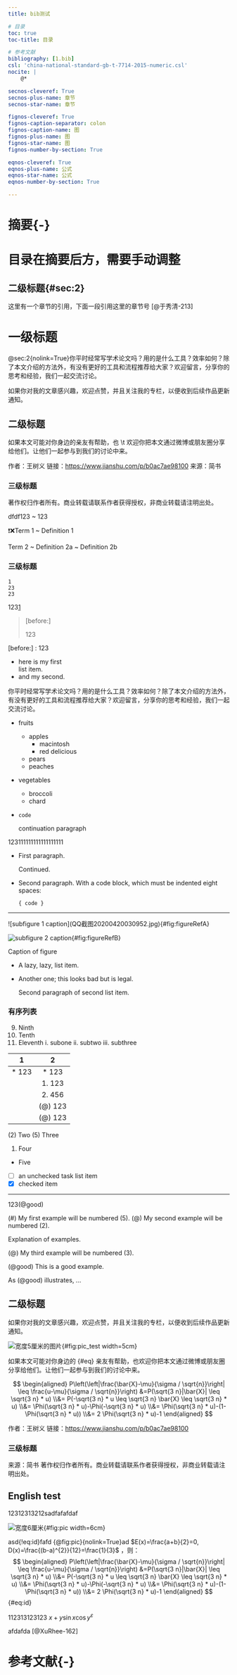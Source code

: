 ```yaml
---
title: bib测试

# 目录
toc: true
toc-title: 目录

# 参考文献
bibliography: [1.bib]
csl: 'china-national-standard-gb-t-7714-2015-numeric.csl'
nocite: |
    @*

secnos-cleveref: True
secnos-plus-name: 章节
secnos-star-name: 章节

fignos-cleveref: True
fignos-caption-separator: colon
fignos-caption-name: 图
fignos-plus-name: 图
fignos-star-name: 图
fignos-number-by-section: True

eqnos-cleveref: True
eqnos-plus-name: 公式
eqnos-star-name: 公式
eqnos-number-by-section: True

---
```

# 摘要{-}

# 目录在摘要后方，需要手动调整

## 二级标题{#sec:2}

这里有一个章节的引用，下面一段引用这里的章节号 [@于秀清-213]

# 一级标题

@sec:2{nolink=True}你平时经常写学术论文吗？用的是什么工具？效率如何？除了本文介绍的方法外，有没有更好的工具和流程推荐给大家？欢迎留言，分享你的思考和经验，我们一起交流讨论。

如果你对我的文章感兴趣，欢迎点赞，并且关注我的专栏，以便收到后续作品更新通知。 

## 二级标题

如果本文可能对你身边的亲友有帮助，也 \t 欢迎你把本文通过微博或朋友圈分享给他们。让他们一起参与到我们的讨论中来。

作者：王树义
链接：https://www.jianshu.com/p/b0ac7ae98100
来源：简书

### 三级标题

著作权归作者所有。商业转载请联系作者获得授权，非商业转载请注明出处。

dfdf123
  ~ 123

❗❌Term 1
  ~ Definition 1

Term 2
  ~ Definition 2a
  ~ Definition 2b

### 三级标题

```
1   
23
23
```

123[1]

[1]: 123

> [before:]
> 
> 123


[before:] : 123

* here is my first   
  list item.
* and my second.

你平时经常写学术论文吗？用的是什么工具？效率如何？除了本文介绍的方法外，有没有更好的工具和流程推荐给大家？欢迎留言，分享你的思考和经验，我们一起交流讨论。

* fruits
  + apples
    - macintosh
    - red delicious
  + pears
  + peaches
* vegetables
  + broccoli
  + chard

*     code

  continuation paragraph

123111111111111111111

  * First paragraph.

    Continued.

  * Second paragraph. With a code block, which must be indented
    eight spaces:

        { code }

---

<div id="fig:figureRef">
![subfigure 1 caption](QQ截图20200420030952.jpg){#fig:figureRefA}

![subfigure 2 caption](QQ截图20200420030952.jpg){#fig:figureRefB}

Caption of figure
</div>

+ A lazy, lazy, list
item.

+ Another one; this looks
bad but is legal.

    Second paragraph of second
list item.

### 有序列表

 9)  Ninth
10)  Tenth
11)  Eleventh
       i. subone
      ii. subtwo
     iii. subthree

|   1   |    2    |
| :---: | :-----: |
| * 123 |  * 123  |
|       | 1. 123  |
|       | 2. 456  |
|       | (@) 123 |
|       | (@) 123 |


(2) Two
(5) Three
1.  Four
*   Five


- [ ] an unchecked task list item
- [x] checked item

---

123(@good)

(#)  My first example will be numbered (5).
(@)  My second example will be numbered (2).

Explanation of examples.

(@)  My third example will be numbered (3).

(@good)  This is a good example.

As (@good) illustrates, ...

## 二级标题

如果你对我的文章感兴趣，欢迎点赞，并且关注我的专栏，以便收到后续作品更新通知。

![宽度5厘米的图片](QQ截图20200420030952.jpg){#fig:pic_test width=5cm}

如果本文可能对你身边的 {#eq} 亲友有帮助，也欢迎你把本文通过微博或朋友圈分享给他们。让他们一起参与到我们的讨论中来。

$$ \begin{aligned} P\left(\left|\frac{\bar{X}-\mu}{\sigma / \sqrt{n}}\right| \leq \frac{u-\mu}{\sigma / \sqrt{n}}\right) &=P(\sqrt{3 n}|\bar{X}| \leq \sqrt{3 n} * u) \\&= P(-\sqrt{3 n} * u \leq \sqrt{3 n} \bar{X} \leq \sqrt{3 n} * u) \\&= \Phi(\sqrt{3 n} * u)-\Phi(-\sqrt{3 n} * u) \\&= \Phi(\sqrt{3 n} * u)-(1-\Phi(\sqrt{3 n} * u)) \\&= 2 \Phi(\sqrt{3 n} * u)-1 \end{aligned} $$

作者：王树义
链接：https://www.jianshu.com/p/b0ac7ae98100

### 三级标题

来源：简书
著作权归作者所有。商业转载请联系作者获得授权，非商业转载请注明出处。

## English test

12312313212sadfafafdaf

![宽度6厘米](QQ截图20200420030952.jpg){#fig:pic width=6cm}

asd{!eq:id}fafd {@fig:pic}{nolink=True}ad $E(x)=\frac{a+b}{2}=0, D(x)=\frac{(b-a)^{2}}{12}=\frac{1}{3}$  ，则：$$ \begin{aligned} P\left(\left|\frac{\bar{X}-\mu}{\sigma / \sqrt{n}}\right| \leq \frac{u-\mu}{\sigma / \sqrt{n}}\right) &=P(\sqrt{3 n}|\bar{X}| \leq \sqrt{3 n} * u) \\&= P(-\sqrt{3 n} * u \leq \sqrt{3 n} \bar{X} \leq \sqrt{3 n} * u) \\&= \Phi(\sqrt{3 n} * u)-\Phi(-\sqrt{3 n} * u) \\&= \Phi(\sqrt{3 n} * u)-(1-\Phi(\sqrt{3 n} * u)) \\&= 2 \Phi(\sqrt{3 n} * u)-1 \end{aligned} $${#eq:id}

112313123123 $x+y \sin x \cos y^\varepsilon$

afdafda [@XuRhee-162]

# 参考文献{-}
